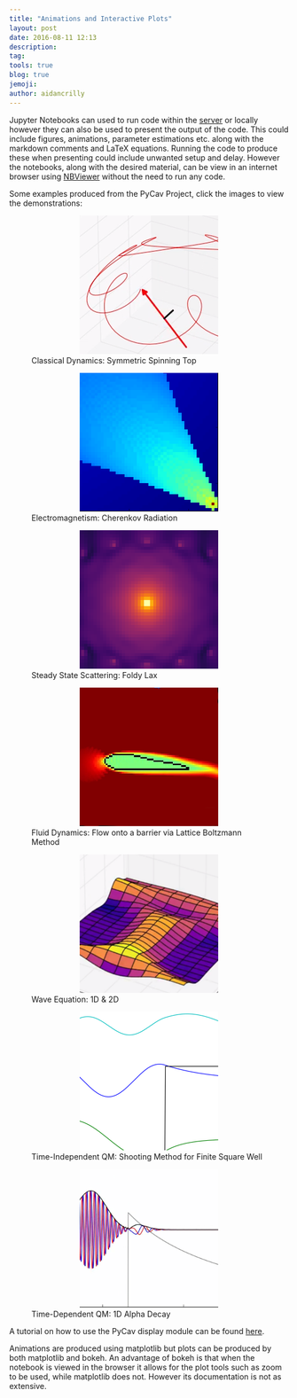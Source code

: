 ```yaml
---
title: "Animations and Interactive Plots"
layout: post
date: 2016-08-11 12:13
description:
tag:
tools: true
blog: true
jemoji:
author: aidancrilly
---
```


Jupyter Notebooks can used to run code within the [server](https://nile.pycav.org/) or locally however they can also be used to present the output of the code.
This could include figures, animations, parameter estimations etc. along with the markdown comments and LaTeX equations. Running the code to produce these when
presenting could include unwanted setup and delay. However the notebooks, along with the desired material, can be view in an internet browser using 
[NBViewer](https://nbviewer.jupyter.org) without the need to run any code.

Some examples produced from the PyCav Project, click the images to view the demonstrations:

<figure>
    <center><a href="https://nbviewer.jupyter.org/github/PyCav/Demos/blob/master/Dynamics/gyroscope.ipynb">
       <img src="/assets/images/nbviewerthumbs/deadoralive.png" alt="Classical Dynamics: Symmetric Spinning Top">
    </a></center>
<figcaption>
    Classical Dynamics: Symmetric Spinning Top
</figcaption>
</figure>

<figure>
    <center><a href="https://nbviewer.jupyter.org/github/PyCav/Demos/blob/master/Electromagnetism/Cherenkov.ipynb">
       <img src="/assets/images/nbviewerthumbs/cherenkov.png" alt="Electromagnetism: Cherenkov Radiation">
    </a></center>
<figcaption>
    Electromagnetism: Cherenkov Radiation
</figcaption>
</figure>
<figure>
    <center><a href="https://nbviewer.jupyter.org/github/PyCav/Demos/blob/master/WavesAndOscillations/FoldyLax.ipynb">
       <img src="/assets/images/nbviewerthumbs/foldy_lax.png" alt="Steady State Scattering: Foldy Lax">
    </a></center>
<figcaption>
    Steady State Scattering: Foldy Lax
</figcaption>
</figure>

<figure>
    <center><a href="https://nbviewer.jupyter.org/github/PyCav/Demos/blob/master/FluidDynamics/LatticeBoltzmann.ipynb">
       <img src="/assets/images/nbviewerthumbs/latticeboltzmann.png" alt="Fluid Dynamics: Flow onto a barrier via Lattice Boltzmann Method">
    </a></center>
<figcaption>
    Fluid Dynamics: Flow onto a barrier via Lattice Boltzmann Method
</figcaption>
</figure>
<figure>
    <center><a href="https://nbviewer.jupyter.org/github/PyCav/Demos/blob/master/WavesOscillations/numerical_wave_equation.ipynb">
       <img src="/assets/images/nbviewerthumbs/numerical_wave_equation.png" alt="Wave Equation: 1D & 2D">
    </a></center>
<figcaption>
    Wave Equation: 1D & 2D
</figcaption>
</figure>
<figure>
    <center><a href="https://nbviewer.jupyter.org/github/PyCav/Investigations/blob/master/LongProblems/shooting_method.ipynb">
       <img src="/assets/images/nbviewerthumbs/shooting_method.png" alt="Time-Independent QM: Shooting Method for Finite Square Well">
    </a></center>
<figcaption>
    Time-Independent QM: Shooting Method for Finite Square Well
</figcaption>
</figure>
<figure>
    <center><a href="https://nbviewer.jupyter.org/github/PyCav/Demos/blob/master/QuantumMechanics/alpha_decay.ipynb">
       <img src="/assets/images/nbviewerthumbs/split_step_schroedinger.png" alt="Time-Dependent QM: 1D Barriers & Harmonic Potentials">
    </a></center>
<figcaption>
    Time-Dependent QM: 1D Alpha Decay
</figcaption>
</figure>

A tutorial on how to use the PyCav display module can be found [here](https://nbviewer.jupyter.org/github/PyCav/Demos/blob/master/Animation/Inline_animation_tutorial.ipynb).

Animations are produced using matplotlib but plots can be produced by both matplotlib and bokeh. An advantage of bokeh is that when the notebook 
is viewed in the browser it allows for the plot tools such as zoom to be used, while matplotlib does not. However its documentation is not as extensive.
